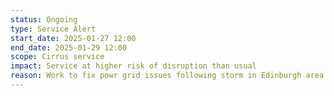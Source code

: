 ```yaml
---
status: Ongoing
type: Service Alert
start_date: 2025-01-27 12:00 
end_date: 2025-01-29 12:00
scope: Cirrus service
impact: Service at higher risk of disruption than usual
reason: Work to fix powr grid issues following storm in Edinburgh area means that power issues more likely during this period.
---
```

